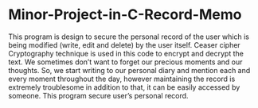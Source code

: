 # Minor-Project-in-C-Record-Memo
This program is design to secure the personal record of the user which is being modified (write, edit and delete) by the user itself. 
Ceaser cipher Cryptography technique is used in this code to encrypt and decrypt the text. 
We sometimes don’t want to forget our precious moments and our thoughts. So, we start writing to our personal diary and mention each and every moment throughout the day, however maintaining the record is extremely troublesome in addition to that, it can be easily accessed by someone. 
This program secure user’s personal record.
